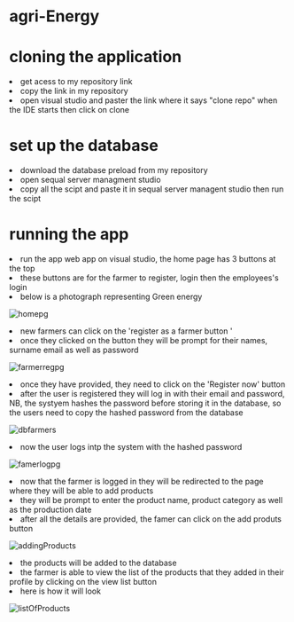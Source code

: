 # agri-Energy
<h1>cloning the application</h1>
<li>get acess to my repository link</li></li>
<li>copy the link in my repository </li></li>
<li>open visual studio and paster the link where it says "clone repo" when the IDE starts then click on clone</li></li>

<h1>set up the database</h1>
<li>download the database preload from my repository </li></li>
  <li>open sequal server managment studio</li>
<li>copy all the scipt and paste it in sequal server managent studio then run the scipt</li></li>

<h1>running the app </h1>
<li>run the app web app on visual studio, the home page  has 3 buttons at the top</li></li>
<li>these buttons are for the farmer to register, login then the employees's login  </li></li>

<li>below is a photograph representing  Green energy </li></li>


![homepg](https://github.com/lilithaJVC/agri-Energy/assets/104263642/603f4d20-2261-48d5-ad39-51c9d9be46c8)

<li>new farmers can click on the 'register as a farmer button '</li></li>
<li>once they clicked on the button they will be prompt for their names, surname email as well as password</li></li>


![farmerregpg](https://github.com/lilithaJVC/agri-Energy/assets/104263642/fcc7df5e-4259-4424-9737-4f7b0337db0e)

<li>once they have provided, they need to click on the 'Register now' button</li></li>
<li>after the user is registered they will log in with their email and password, NB, the systyem hashes the password before storing it in the database, so the users need to copy the hashed password from the  database</li></li>

![dbfarmers](https://github.com/lilithaJVC/agri-Energy/assets/104263642/dde23ea5-1dd0-42a9-ba62-d6b567609637) 

<li>now the user logs  intp the system with the hashed password</li>

![famerlogpg](https://github.com/lilithaJVC/agri-Energy/assets/104263642/1a360ca5-a5a8-43bc-b0e3-6ca2670a30a9) 

<li>now that the farmer is logged in they will be redirected to the page where they will be  able to add products </li>
<li>they will be prompt to enter the product name, product category as well as the production date</li>
<li>after all the details are provided, the famer can click on the add produts button </li>

![addingProducts](https://github.com/lilithaJVC/agri-Energy/assets/104263642/29d5e6f4-5c0f-45f4-a5e2-71839be4160a)

<li>the products will be added to the database</li>
<li>the farmer is able to view the list of the products that they added  in their profile by clicking on the view list button</li>

<li>here is how it will look</li>

![listOfProducts](https://github.com/lilithaJVC/agri-Energy/assets/104263642/a6101e7b-4b36-47bb-a619-0554b054a34e)





